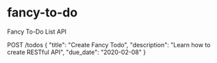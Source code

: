 # fancy-to-do
Fancy To-Do List API


POST /todos
{
  "title": "Create Fancy Todo",
  "description": "Learn how to create RESTful API",
  "due_date": "2020-02-08"
}